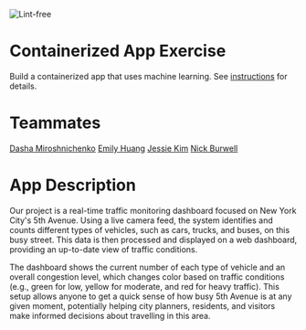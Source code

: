 ![Lint-free](https://github.com/nyu-software-engineering/containerized-app-exercise/actions/workflows/lint.yml/badge.svg)

# Containerized App Exercise

Build a containerized app that uses machine learning. See [instructions](./instructions.md) for details.

# Teammates 

[Dasha Miroshnichenko](https://github.com/dm5198)
[Emily Huang](https://github.com/emilyjhuang)
[Jessie Kim](https://github.com/jessiekim0)
[Nick Burwell](https://github.com/nickburwell)

# App Description 

Our project is a real-time traffic monitoring dashboard focused on New York City's 5th Avenue. Using a live camera feed, the system identifies and counts different types of vehicles, such as cars, trucks, and buses, on this busy street. This data is then processed and displayed on a web dashboard, providing an up-to-date view of traffic conditions.

The dashboard shows the current number of each type of vehicle and an overall congestion level, which changes color based on traffic conditions (e.g., green for low, yellow for moderate, and red for heavy traffic). This setup allows anyone to get a quick sense of how busy 5th Avenue is at any given moment, potentially helping city planners, residents, and visitors make informed decisions about travelling in this area.


